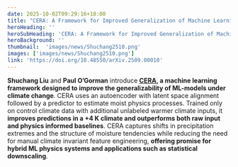 ```yaml
---
date: 2025-10-02T09:29:16+10:00
title: "CERA: A Framework for Improved Generalization of Machine Learning Models to Changed Climates"
heroHeading: ''
heroSubHeading: 'CERA: A Framework for Improved Generalization of Machine Learning Models to Changed Climates'
heroBackground: ''
thumbnail:  'images/news/Shuchang2510.png'
images: ['images/news/Shuchang2510.png']
link: 'https://doi.org/10.48550/arXiv.2509.00010'
---
```


**Shuchang Liu** and **Paul O’Gorman** introduce **[CERA](https://doi.org/10.48550/arXiv.2509.00010), a machine learning framework designed to improve the generalizability of ML-models under climate change**. CERA uses an autoencoder with latent space alignment followed by a predictor to estimate moist physics processes. Trained only on control climate data with additional unlabeled warmer climate inputs, it **improves predictions in a +4 K climate and outperforms both raw input and physics informed baselines**. CERA captures shifts in precipitation extremes and the structure of moisture tendencies while reducing the need for manual climate invariant feature engineering, **offering promise for hybrid ML physics systems and applications such as statistical downscaling**.
